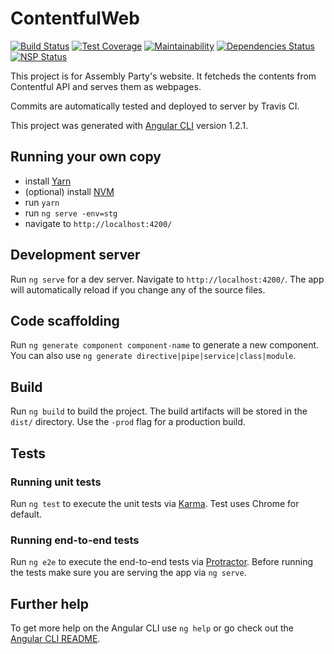 # ContentfulWeb

[![Build Status](https://travis-ci.org/Assembly-WebCrew/contentful-web.svg?branch=master)](https://travis-ci.org/Assembly-WebCrew/contentful-web) [![Test Coverage](https://api.codeclimate.com/v1/badges/3c2918ce80b67b8babf2/test_coverage)](https://codeclimate.com/github/Assembly-WebCrew/contentful-web/test_coverage) [![Maintainability](https://api.codeclimate.com/v1/badges/3c2918ce80b67b8babf2/maintainability)](https://codeclimate.com/github/Assembly-WebCrew/contentful-web/maintainability) [![Dependencies Status](https://david-dm.org/assembly-webcrew/contentful-web.svg) ](https://david-dm.org/assembly-webcrew/contentful-web) [![NSP Status](https://nodesecurity.io/orgs/assembly-webcrew/projects/c968ec1a-9fa5-40b2-ad61-d91ee6f2260c/badge)](https://nodesecurity.io/orgs/assembly-webcrew/projects/c968ec1a-9fa5-40b2-ad61-d91ee6f2260c)

This project is for Assembly Party's website. It fetcheds the contents from Contentful API and serves them as webpages.

Commits are automatically tested and deployed to server by Travis CI.

This project was generated with [Angular CLI](https://github.com/angular/angular-cli) version 1.2.1.

## Running your own copy

* install [Yarn](https://yarnpkg.com/lang/en/docs/install/)
* (optional) install [NVM](https://github.com/creationix/nvm)
* run `yarn`
* run `ng serve -env=stg`
* navigate to `http://localhost:4200/`

## Development server

Run `ng serve` for a dev server. Navigate to `http://localhost:4200/`. The app will automatically reload if you change any of the source files.

## Code scaffolding

Run `ng generate component component-name` to generate a new component. You can also use `ng generate directive|pipe|service|class|module`.

## Build

Run `ng build` to build the project. The build artifacts will be stored in the `dist/` directory. Use the `-prod` flag for a production build.

## Tests
### Running unit tests

Run `ng test` to execute the unit tests via [Karma](https://karma-runner.github.io). Test uses Chrome for default.

### Running end-to-end tests

Run `ng e2e` to execute the end-to-end tests via [Protractor](http://www.protractortest.org/).
Before running the tests make sure you are serving the app via `ng serve`.

## Further help

To get more help on the Angular CLI use `ng help` or go check out the [Angular CLI README](https://github.com/angular/angular-cli/blob/master/README.md).
